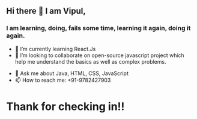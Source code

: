 ## Hi there 👋 I am Vipul, 
### I am learning, doing, fails some time, learning it again, doing it again.

<!-- - 🔭 I’m currently working on  -->
- 🌱 I’m currently learning React.Js
- 👯 I’m looking to collaborate on open-source javascript project which help me understand the basics as well as complex problems.
<!-- - 🤔 I’m looking for peers who can code with me & getting better together.  -->
- 💬 Ask me about Java, HTML, CSS, JavaScript
- 📫 How to reach me: +91-9782427903
<!-- - 😄 Pronouns: ...
- ⚡ Fun fact: ... -->

# Thank for checking in!!

<!--
**1o28/1o28** is a ✨ _special_ ✨ repository because its `README.md` (this file) appears on your GitHub profile.

Here are some ideas to get you started:

- 🔭 I’m currently working on ...
- 🌱 I’m currently learning ...
- 👯 I’m looking to collaborate on ...
- 🤔 I’m looking for help with ...
- 💬 Ask me about ...
- 📫 How to reach me: ...
- 😄 Pronouns: ...
- ⚡ Fun fact: ...
-->
